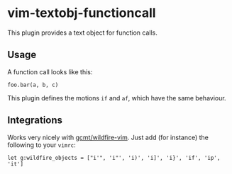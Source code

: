 # vim-textobj-functioncall

This plugin provides a text object for function calls.

## Usage

A function call looks like this:

`foo.bar(a, b, c)`

This plugin defines the motions `if` and `af`, which have the same behaviour.

## Integrations

Works very nicely with [gcmt/wildfire-vim](https://github.com/gcmt/wildfire.vim). Just add (for instance) the following to your `vimrc`:

`let g:wildfire_objects = ["i'", 'i"', 'i)', 'i]', 'i}', 'if', 'ip', 'it']`
